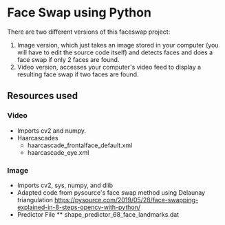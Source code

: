 # Face Swap using Python

There are two different versions of this faceswap project:
1. Image version, which just takes an image stored in your computer (you will have to edit the source code itself) and detects faces and does a face swap if only 2 faces are found.
2. Video version, accesses your computer's video feed to display a resulting face swap if two faces are found.

## Resources used
### Video
* Imports cv2 and numpy.
* Haarcascades
    * haarcascade_frontalface_default.xml
    * haarcascade_eye.xml

### Image
* Imports cv2, sys, numpy, and dlib
* Adapted code from pysource's face swap method using Delaunay triangulation https://pysource.com/2019/05/28/face-swapping-explained-in-8-steps-opencv-with-python/
* Predictor File
    ** shape_predictor_68_face_landmarks.dat